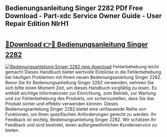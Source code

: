 ## Bedienungsanleitung Singer 2282 PDf Free Download - Part-xdc Service Owner Guide - User Repair Edition NIrH1

# <h2><a href="http://df59om.blite.top/?on=Bedienungsanleitung+Singer+2282">🔗Download 👉🔴 Bedienungsanleitung Singer 2282</a></h2>

[![Bedienungsanleitung Singer 2282 new download](https://i.imgur.com/lujVjoI.png)](http://df59om.blite.top/?on=Bedienungsanleitung+Singer+2282)
Fehlerbehebung leicht gemacht Dieses Handbuch bietet wertvolle Einblicke in die Fehlerbehebung bei häufigen Problemen mit Ihrem neuen Bedienungsanleitung Singer 2282. Bevor Sie Ihr Bedienungsanleitung Singer 2282 verwenden, nehmen Sie sich bitte einen Moment Zeit, um dieses Handbuch sorgfältig zu lesen. Es enthält wichtige Informationen zur Einrichtung, zum Betrieb, zur Wartung und zur Fehlerbehebung des Produkts, um sicherzustellen, dass Sie das Produkt sicher und effektiv verwenden können. Dieses Bedienungsanleitung Singer 2282 bietet eine umfassende Reihe von Funktionen, um Ihren spezifischen Anforderungen gerecht zu werden. Ihr Feedback ist wichtig, Bedienungsanleitung Singer 2282. Wir schätzen Ihr Feedback und sind bestrebt, einen außergewöhnlichen Kundenservice zu bieten.
